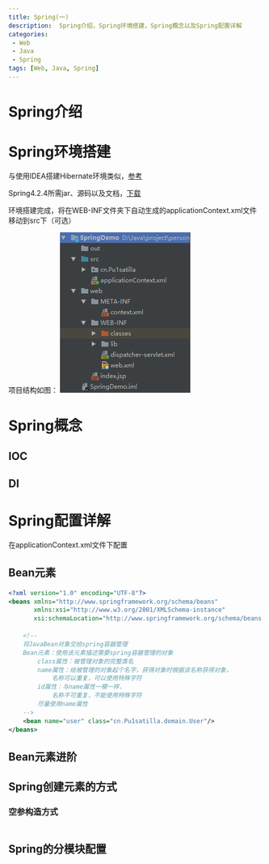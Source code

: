 ```yaml
---
title: Spring(一)
description:  Spring介绍，Spring环境搭建，Spring概念以及Spring配置详解
categories:
 - Web
 - Java
 - Spring
tags: [Web, Java, Spring]
---
```


# Spring介绍

# Spring环境搭建
与使用IDEA搭建Hibernate环境类似，[参考](https://pu1satilla.github.io/web/java/2018/05/02/hibernate-frame/) 

Spring4.2.4所需jar、源码以及文档，[下载](https://pan.baidu.com/s/1Bi5zYy9AFGe2O-qUkbzVDA)  

环境搭建完成，将在WEB-INF文件夹下自动生成的applicationContext.xml文件移动到src下（可选）

项目结构如图：
![](/assets/images/Spring/idea.png)

# Spring概念

## IOC

## DI 

# Spring配置详解

在applicationContext.xml文件下配置

## Bean元素
``` xml
<?xml version="1.0" encoding="UTF-8"?>
<beans xmlns="http://www.springframework.org/schema/beans"
       xmlns:xsi="http://www.w3.org/2001/XMLSchema-instance"
       xsi:schemaLocation="http://www.springframework.org/schema/beans http://www.springframework.org/schema/beans/spring-beans.xsd">
    
	<!--
    将JavaBean对象交给spring容器管理
    Bean元素：使用该元素描述需要spring容器管理的对象
        class属性：被管理对象的完整类名
        name属性：给被管理的对象起个名字，获得对象时根据该名称获得对象，
            名称可以重复，可以使用特殊字符
        id属性：与name属性一模一样，
            名称不可重复，不能使用特殊字符
        尽量使用name属性
    -->
    <bean name="user" class="cn.Pu1satilla.domain.User"/>
</beans>
```

## Bean元素进阶

## Spring创建元素的方式

### 空参构造方式
``` xml

```

## Spring的分模块配置






























